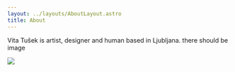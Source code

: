 ```yaml
---
layout: ../layouts/AboutLayout.astro
title: About
---
```

Vita Tušek is artist, designer and human based in Ljubljana. there should be image

![](https://oskar-cmyk.github.io/vita_tusek.github.io/images/IMG_0155.jpeg)